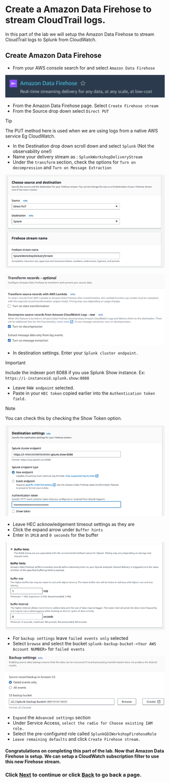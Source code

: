# Create a Amazon Data Firehose to stream CloudTrail logs.
In this part of the lab we will setup the Amazon Data Firehose to stream CloudTrail logs to Splunk from CloudWatch. 

## Create Amazon Data Firehose
- From your AWS console search for and select `Amazon Data Firehose`

![image014](/static/20_firehose/Image014.png)

- From the Amazon Data Firehose page. Select `Create Firehose stream`
- From the Source drop down select `Direct PUT` 

>[!TIP]
>The PUT method here is used when we are using logs from a native AWS service Eg CloudWatch.


- In the Destination drop down scroll down and select `Splunk` (Not the observability one!)
- Name your delivery stream as : `SplunkWorkshopDeliveryStream`
- Under the `transform` section, check the options for  `Turn on decompression` and `Turn on Message Extraction`


![image015](/static/20_firehose/Image015.png)

![image016](/static/20_firehose/Image016.png)

- In destination settings. Enter your `Splunk cluster endpoint.`

>[!IMPORTANT]
>Include the indexer port 8088 if you use Splunk Show instance. Ex: `https://i-instanceid.splunk.show:8088`

- Leave `RAW endpoint` selected.
- Paste in your `HEC token` copied earlier into the `Authentication token field.`

>[!NOTE]
>You can check this by checking the Show Token option.


![image017](/static/20_firehose/Image0172.png)

- Leave HEC acknowledgement timeout settings as they are
- Click the expand arrow under `Buffer hints`
- Enter in `1MiB` and `0 seconds` for the buffer

![image023](/static/20_firehose/Image023.png)

- For `backup settings` leave `failed events only` selected
- Select `browse` and select the bucket `splunk-backup-bucket-<Your AWS Account NUMBER>` for `failed events`

![image018](/static/20_firehose/Image018.png)

- `Expand` the `Advanced settings` section 
- Under Service Access, `select the radio for Choose existing IAM role.`
- Select the pre-configured role called `SplunkGDIWorkshopFirehoseRole`
- `Leave remaining defaults` and click `Create Firehose stream.`

#### Congratulations on completing this part of the lab. Now that Amazon Data Firehose is setup. We can setup a CloudWatch subscription filter to use this new Firehose stream. 

### Click <a>[Next](/content/Lab3_firehose/setup_cloudwatch_subscriptionfilter.md)</a> to continue or click <a>[Back](/content/Lab3_firehose/setup_cloudtrail.md) to go back a page.</a>